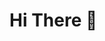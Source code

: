 <!--

<img src='./assets/hello-world.gif' width='100%'>  

-->
# Hi There 👋

<!--

<img align='left' src='./assets/programmer.gif' width='30%'>  
<img align='right' src='./assets/programmer.gif' width='30%'>  

    Information Technology and Intelligent Systems Engineer
    
    FullStack Software Developer
    
    Main Technology:    Java

<h2 align="center">Technologies</h2>
<p align="center">A summary of the technologies I work with.</p>

<p align="center">
  <img src='./assets/tech/angular.png' height='50px'>
  <img src='./assets/tech/cpp.png' height='50px'>
  <img src='./assets/tech/csharp.png' height='50px'>
  <img src='./assets/tech/css.png' height='50px'>
  <img src='./assets/tech/html.png' height='50px'>
  <img src='./assets/tech/java.png' height='50px'>
  <img src='./assets/tech/spring.png' height='50px'>
  <img src='./assets/tech/javascript.jpg' height='50px'>
  <img src='./assets/tech/nodejs.png' height='50px'>
  <img src='./assets/tech/python.png' height='50px'>
  <img src='./assets/tech/react.png' height='50px'>
  <img src='./assets/tech/docker.png' height='50px'>
</p>
-->

<!--
**lharo/lharo** is a ✨ _special_ ✨ repository because its `README.md` (this file) appears on your GitHub profile.

Here are some ideas to get you started:

- 🔭 I’m currently working on ...
- 🌱 I’m currently learning ...
- 👯 I’m looking to collaborate on ...
- 🤔 I’m looking for help with ...
- 💬 Ask me about ...
- 📫 How to reach me: ...
- 😄 Pronouns: ...
- ⚡ Fun fact: ...
-->
